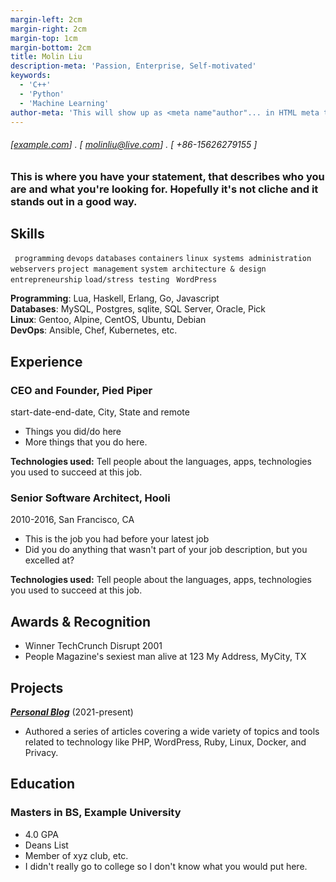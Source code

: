 ```yaml
---
margin-left: 2cm
margin-right: 2cm
margin-top: 1cm
margin-bottom: 2cm
title: Molin Liu
description-meta: 'Passion, Enterprise, Self-motivated'
keywords: 
  - 'C++' 
  - 'Python' 
  - 'Machine Learning'
author-meta: 'This will show up as <meta name"author"... in HTML meta tags:'
---
```

###### [[example.com](https://example.com)] . [ molinliu@live.com] . [ +86-15626279155 ]
### This is where you have your statement, that describes who you are and what you're looking for. Hopefully it's not cliche and it stands out in a good way.  

## Skills
``` programming```
``` devops ```
```databases```
```containers```
```linux systems administration```
```webservers```
```project management```
```system architecture & design```
```entrepreneurship```
```load/stress testing```
``` WordPress```

**Programming**: Lua, Haskell, Erlang, Go, Javascript  
**Databases**: MySQL, Postgres, sqlite, SQL Server, Oracle, Pick  
**Linux**: Gentoo, Alpine, CentOS, Ubuntu, Debian  
**DevOps**: Ansible, Chef, Kubernetes, etc.  

## Experience
### CEO and Founder, Pied Piper 
start-date-end-date, City, State and remote

- Things you did/do here 
- More things that you do here. 

**Technologies used:** Tell people about the languages, apps, technologies you used to succeed at this job. 

### Senior Software Architect, Hooli
2010-2016, San Francisco, CA

- This is the job you had before your latest job
- Did you do anything that wasn't part of your job description, but you excelled at? 

**Technologies used:** Tell people about the languages, apps, technologies you used to succeed at this job. 

## Awards & Recognition 
  * Winner TechCrunch Disrupt 2001
  * People Magazine's sexiest man alive at 123 My Address, MyCity, TX

## Projects
**[*Personal Blog*](http://luther.io)** (2021-present)

- Authored a series of articles covering a wide variety of topics and tools related to technology like PHP, WordPress, Ruby, Linux, Docker, and Privacy.

## Education 

### Masters in BS, Example University 

- 4.0 GPA 
- Deans List
- Member of xyz club, etc. 
- I didn't really go to college so I don't know what you would put here. 
